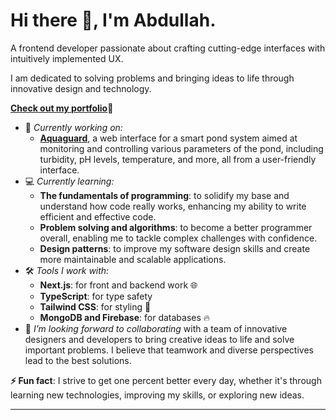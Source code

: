 # Hi there 👋, I'm Abdullah.
A frontend developer passionate about crafting cutting-edge interfaces with intuitively implemented UX.

I am dedicated to solving problems and bringing ideas to life through innovative design and technology.

**[Check out my portfolio](https://abdullahajayi.github.io/portfolio/)🚀**

- 🔭 _Currently working on:_
  - **[Aquaguard](https://aquaguard.vercel.app/)**, a web interface for a smart pond system aimed at monitoring and controlling various parameters of the pond, including turbidity, pH levels, temperature, and more, all from a user-friendly interface.
- 💻 _Currently learning:_
  - **The fundamentals of programming**: to solidify my base and understand how code really works, enhancing my ability to write efficient and effective code.
  - **Problem solving and algorithms**: to become a better programmer overall, enabling me to tackle complex challenges with confidence.
  - **Design patterns**: to improve my software design skills and create more maintainable and scalable applications.
- 🛠️ _Tools I work with:_
  - **Next.js**: for front and backend work 🌐
  - **TypeScript**: for type safety
  - **Tailwind CSS**: for styling 🎨
  - **MongoDB and Firebase**: for databases 🔥
- 👯  _I’m looking forward to collaborating_ with a team of innovative designers and developers to bring creative ideas to life and solve important problems. I believe that teamwork and diverse perspectives lead to the best solutions.
  
**⚡ Fun fact**: I strive to get one percent better every day, whether it's through learning new technologies, improving my skills, or exploring new ideas.


---
